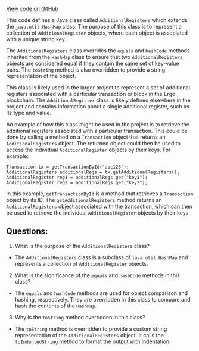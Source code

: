 [View code on GitHub](https://github.com/ergoplatform/ergo-appkit/java-client-generated/src/main/java/org/ergoplatform/explorer/client/model/AdditionalRegisters.java)

This code defines a Java class called `AdditionalRegisters` which extends the `java.util.HashMap` class. The purpose of this class is to represent a collection of `AdditionalRegister` objects, where each object is associated with a unique string key. 

The `AdditionalRegisters` class overrides the `equals` and `hashCode` methods inherited from the `HashMap` class to ensure that two `AdditionalRegisters` objects are considered equal if they contain the same set of key-value pairs. The `toString` method is also overridden to provide a string representation of the object.

This class is likely used in the larger project to represent a set of additional registers associated with a particular transaction or block in the Ergo blockchain. The `AdditionalRegister` class is likely defined elsewhere in the project and contains information about a single additional register, such as its type and value. 

An example of how this class might be used in the project is to retrieve the additional registers associated with a particular transaction. This could be done by calling a method on a `Transaction` object that returns an `AdditionalRegisters` object. The returned object could then be used to access the individual `AdditionalRegister` objects by their keys. For example:

```
Transaction tx = getTransactionById("abc123");
AdditionalRegisters additionalRegs = tx.getAdditionalRegisters();
AdditionalRegister reg1 = additionalRegs.get("key1");
AdditionalRegister reg2 = additionalRegs.get("key2");
```

In this example, `getTransactionById` is a method that retrieves a `Transaction` object by its ID. The `getAdditionalRegisters` method returns an `AdditionalRegisters` object associated with the transaction, which can then be used to retrieve the individual `AdditionalRegister` objects by their keys.
## Questions: 
 1. What is the purpose of the `AdditionalRegisters` class?
- The `AdditionalRegisters` class is a subclass of `java.util.HashMap` and represents a collection of `AdditionalRegister` objects.

2. What is the significance of the `equals` and `hashCode` methods in this class?
- The `equals` and `hashCode` methods are used for object comparison and hashing, respectively. They are overridden in this class to compare and hash the contents of the `HashMap`.

3. Why is the `toString` method overridden in this class?
- The `toString` method is overridden to provide a custom string representation of the `AdditionalRegisters` object. It calls the `toIndentedString` method to format the output with indentation.